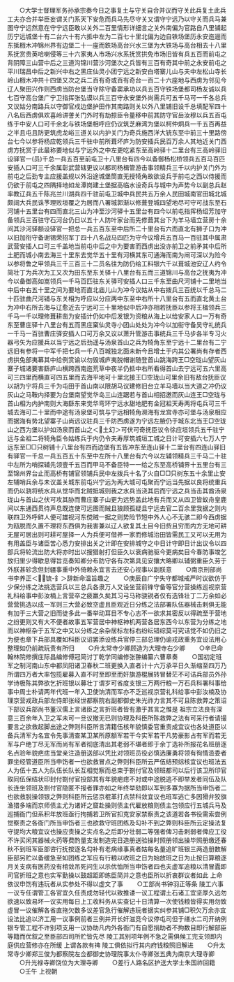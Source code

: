 <!-- { "loadSidebar": true } -->
　　○大学士督理军务孙承宗奏今日之事复土与守关自合并议而守关此兵复土此兵工夫亦合并举臣妄谓关门系天下安危而兵马先尽守关又谓守宁远乃以守关而兵马兼图守宁远然意在守宁远臣敢以关外二百里情形详细言之关外南偏为官路自八里铺起历宁远城堡十有二台六十有六抵中左为二百七十里北偏为边自铁场堡历永安迤逦而东抵椵木冲锦州界有边堡二十一座而鉄场高台兴水三堡为大铁场与高台相去十八里系抚赏贵英哈喇侵等三十六家夷人市场兴水系抚赏拱免市场旧皆有兵五百而前屯之背阴障三山营中后之三道沟锦川营沙河堡次之兵皆有三百有奇其中前之永安前屯之平川瑞昌中后之新兴中右之黑庄仙灵小团宁远之新安白塔寨儿山与夫中左松山寺长岭山椵木冲共十四堡又次之兵二百有奇或百有奇台一百二十六座地与西虏为邻见今辽人聚田兴作则西虏当防台堡当守除守备窦承功以兵五百守铁场堡都司杨友诚以兵七百守高台堡广宁卫指挥张弘谟以兵三百守永安堡外尚需兵可五千马可一千各总兵又议姑分南路兵以守御官戍边堡护田作其南路则关以外八里铺旧设千总填配军四十八名后西虏俱欢喜岭讲詟关门外时有劫掠臣令量移中前其防守官岳汝穆以兵五百屯练于中安人口可千余北与铁场堡相呼应仍议筑芝麻湾为堡以柯仲炯兵一千五百再益之半且屯且防更筑虎龙峪三道关以内护关门为奇兵施西洋大铳东至中前三十里路傍台七今以参将杨应乾领兵三千驻中前所葺坏庐为防安插兵民百万余人其地近关门西虏方抚赏于此最称要地似与宁远外之中左更吃紧东至高岭驿十二里台有三高岭驿旧设驿官一(员)千总一兵五百至前屯卫十八里台有四今以备御杨松桥领兵五百马百匹安插人口可三千余属彰武营辖更议以都司杨楫管游击事领精兵三千以内护关门外为前屯之后劲专主应援盖规以外沿途城堡筒直无授犄角故欲设兵于前屯之西以侍援而仍欲于前屯之四隅择地如龙潭岗建土堡据高临水设奇兵与城中为声势今以副总兵赵率教辽兵五千陈兆兰川湖兵四千驻前屯卫城中兵民共五万余人民田城南官田城北城颇阔大兵民诛芧理败垣覆之为居而八署城郭渐以修葺登城四望地尽可守可战东至石河铺十五里台有四而直北三山为冲至沙河驿十五里台有四今以前屯指挥杨绍芳加守备领兵三百驻守石河台仍日以五十人防叶家台而先修葺其台下为羊马墙立营房十余间其沙河驿额设驿官一把总一兵五百东至中后所二十里台有六而直北有狮子口为冲以旧加衔守备谢锡荣招军丁四十八名战马四匹为守今议增兵五百马一百驻其中属肃武营安插人口可三千盖地当前屯中后之中为要害而西虏出没亦前卫之前矛其中后所土肥而城小南去海三十里东去觉华五十里有河横其东可通海而南为闸可深以为险今以参将鲁之甲领兵三千三百三十二员名往为防仍给工料银六千以葺城池安辽人约令简壮丁为兵次为工又次为田东至东关驿十八里台有五而三道锦川与高台之抚夷为冲今以备御高如嵩领兵一千马百匹驻东关驿可安插人口三千东至曲尺河铺十二里地当中后中右五十里之间为要地而直北庙儿山为冲今议姑从中右拨兵三百统以千总马二十匹驻曲尺河铺与东关相为呼应以分应两中东至中右所十八里台有五而直北黄土台为冲中右所去海与辽愈近去宁远可三十里地似中后冲亦相若抚臣以参将王楹领兵三千马一千以理修葺耕凿为安插计仍如中后发银为资粮从海上以给安家人口一万有奇东至曹庄驿十八里台有五而黑庄窠仙灵寺小团山处处为冲今以加衔守备吴守礼统兵一千马一百驻曹庄驿安插人口可万余又议以萧升管游击事统兵三千马步各半专习火器弓矢为应援兵以当宁远之后劲遥与汤泉首山之兵为犄角东至宁远十二里台有二宁远旧有参将一中军千把七兵一千八百城独北面未新今且增土于内其公署尚有存者西虏拱兔部夷幕其中给例赏谕以勿毁城庐夷脱帽谢随登首山跳海跨王□空珑山望灰山寨子城诸要害繇庐山横跨西南迤荒草中夜半仍抵中右所看得首山去宁远可五六里高可三四里而横直可四五里而去海平地可十里北接王□空珑山可里余旧有敌台抚臣议以胡为宁将兵三千为屯田于首山南以限胡马议建修旧台立羊马墙以当大道之冲仍议灰山之马鞍内择要为台堡南望觉华岛三山连踞若与首山相招邀而灰山连王□空珑与首山相为内护南则大海繇东来觉华弯环宁远水甜地肥有金冠祖天寿两将屯兵可三千城去海可二十里而中途有汤泉堡可筑与宁远相犄角濒海有龙宫寺亦可堡与汤泉相应而据海有势北望寨子山尚远议驻兵三千防西虏遂为宁远左腋仍于城东北当王□空珑山之西为堡以护如汤泉而首山之＜土幻＞可伏可奇抚臣议令徐应垣领兵五千驻宁远与金祖二将犄角臣令姑练兵于内仍令夫寿厚筑城垣工城之日计可安插六七万人宁远东至□□只树铺十八里台有四而边堡有五皆冲东至连山驿十二里台有四连山驿旧有驿官一千总一兵五百五十东至中左所十八里台有六今以左辅领精兵三千马二十驻中左所为哨探辅先领壹千五百而甲马不备臣特一一给之东至高桥铺界十五里台有三至锦州界台止而高桥有铺官领铺兵民中左拨兵十名了火自□□只树东五十余里止安左辅哨兵余与未议盖关城东前屯兴宁远为两大城可屯聚而宁远当先据以良将统重兵而仍以骁将统水兵从觉华而北贼抵城则我之水兵当浇其后而宁远之兵当击其酋汤泉珑山与首山之伏可攻其胁而曹庄寨子山更为远势盖此地有兵而又从四卫皆蚁舟皇鹿间以东通西贯待声息既连使可远图而贼且狼顾孤疑且宁远去官二百余里我据之则内联四卫外呼鲜人便可雄视河东傥贼一据之则势险节短中外人心不无骇二即今西虏据为瓯脱而久置不理将东西俱为我害兼以辽人欲复其土目今旧赀且穷而内方无地可耕无屋可居出则可耕可屋择一人为兵便可借养一家而修城治田皆需民工又可以无用为有用盖臣与诸臣苦心悉力安排出关之计即在安排城守之中日计守即日计出议令以四部兵将轮流出防大将亦时出以搜猎射打但臣久以衰病驰驱今更病矣目今春防事竣乞放归里少得歇息得旨览奏知卿分布防守各有次第具见安攘大略卿以辅弼重臣久劳于外朕甚轸念但封疆事重中外倚赖永宜言去还安心视事以副朕意
　　○南京刑部尚书李养正＜锍-釒＞辞新命温旨趣之
　　○庚辰自广宁失守都城戒严时议欲仿于少保分练之法挑选营兵以三总兵各隶万人又设坐营前锋守备等官分营操练巡视京营礼科给事中彭汝楠上言营卒之疲羸久矣其习弓马称骁锐者仅有选锋壮丁二万余如必营营挑选以成一军则三大营必致空虚且臣观近日分练之法部署队伍器械击剌俱无能有加于三大营之旧而徒多此一番举动耳目不专心志不一欲求其密反以得疏至于营地之纷更则又有大不便者故事五军营居中神枢神机两营各居东西今以东营为分练之地而以神枢杂于五军之中又以分练之余杂居标左标右纷纭错综莫可究诘觉不如仍旧之为便也章下兵部具覆如科臣议诏罢添设练兵官停三部总理仍谕戎政重务宜设法用心整理如仍前疏玩责有所归
　　○升太常寺少卿顾造为大理寺右少卿
　　○辛巳命翰林院修撰庄际昌编修傅冠简讨丁乾学同编修张翀编纂六曹章奏
　　○国初定班军之制河南山东中都凤阳诸卫春秋二班更换入直者计十六万承平日久渐缩至四万乃所谓四万者大率包揽雇募入直不时至即至而奸旗游棍展转冒替茫不可诘兵部员外孙学诗极陈其弊欲乞折班银以募壮丁谓岁可省度支银三万两行粮一万石兵科署科事给事中周士朴请两年代班一年入卫使饷清而军亦不乏巡视京营礼科给事中彭汝楠及协理京营戎政兵部左侍郎张经世都察院右副都御史朱光祚力言其不可且陈救弊之策诏下部议兵部尚书董汉儒上言诸臣之言折班者皆有激乎其言之惟是  祖宗立法良有深意三百余年入卫之军未可一旦议撤无已则协理及科臣所陈救弊之法有可采行者请撮要言之欲救起脚出途之弊则科臣所言清籍伍核年貌慎委官重责成宜议也各处道臣以备兵清军为名宜令先事清查某卫某所原额军若干今实军若干凡势豪影占有军而若无军与户绝丁尽无军而尚有军者彻底清出其老弱不堪者即于余丁选补所报花名班册逐名点验年貌疤痣当堂亲注造册送部以凭比对领班员役必慎选廉勇将领有徇情滥委者罪坐经管道臣所当申饬者一也欲救冒点之弊则科臣所云严伍结预综核宜议也班法五人为伍十五人为队伍长队长互相觉察而总束于劄付官及领班都司以后行该卫所印官取同伍保结状印封付劄付官投部其有年貌疤痣不对或中途脱逃不即举发者同伍及队长连坐领班及劄付官隐匿不报者罪亦如之年终举劾即以军到多寡为据所当申饬者二也欲救脱操领银之弊则科臣所云惩京棍革打点禁科敛宜议也班军逃亡多因猾弁狡旗渔猎多端而京师债主尤为诸奸之窟赴操则债主代雇放粮则债主包领应行五城兵马及巡捕衙门但系积年放班亟行拘捕若卫所官扣克安家禁察责之该道若各书役需索尝例觉察责之各衙门所当申饬者三也欲救守班团练及勾补不到之弊则科臣所云定操法复守提均大粮宜议也操应责操之实点名之后即分壮弱二等强者俾习击剌弱者俾应工役不许买闲其器械火药等费酌量支发制造完日造册送验操时照册领出操毕照册缴还春秋不到班军臣部咨行抚按逐名勾补有老病缘事真者姑每名量追旷班银三两造册数解臣部另贮以备缓急至如团练之军应有行粮以收班之日为始放班之日为止按日算粮逐月关支病有医药没有棺敛吊死问生以示优恤所当申饬者四也夫虚军追粮以清冒蠹即司官折班之意也实军勤操以鼓超距即练臣简并之意也臣所以折衷群议者如此  上命依议申饬有违玩者从实参处不得以虚文了事
　　○工部尚书钟羽正等条  陵工六事一议专任谓管工各官宜久任责成勿轻代以致推诿一议工程谓土石诸工宜坚厚久远勿欲速以致易坏一议实用每日上工收料务从实查记十日清算一次使钱粮皆得实用勿致虚冒一议催解各省直拖欠数多议差官急行催解违玩者据实纠参其铺□积欠万余亦宜设法比追以济工用一议事例前者三例并开长奸滋竞今议停屯司但于缮水二司开纳例银专管工程不许别项支用一议协助凡内外各衙门有自愿捐助者不拘数目即行解部臣等籍而优叙之至臣部四司所贮皆先尽  陵工其别项年例不急之需俱候工完支领即内庭供应营修亦在所缓  上谓各款有禆  陵工俱依拟行其内府钱粮照旧解进
　　○升太常寺少卿郑三俊为都察院左佥都御史协理院事太仆寺卿张五典为南京大理寺卿
　　○升光禄寺卿饶位为大理寺卿
　　○差行人路名区护送大学士朱国祚回籍
　　○壬午  上视朝
